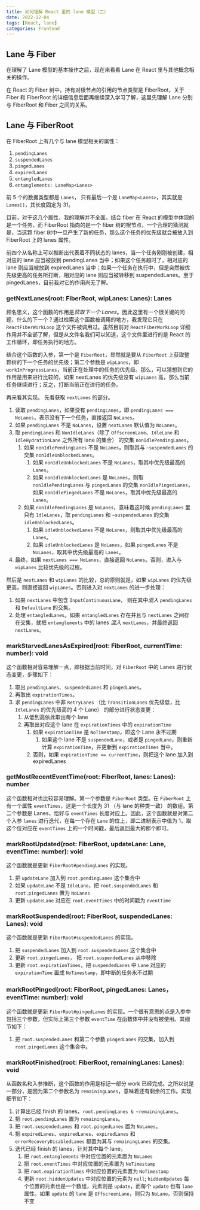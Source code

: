 ```yaml
---
title: 如何理解 React 里的 lane 模型（二）
date: 2022-12-04
tags: [React, lane]
categories: Frontend
---
```


## Lane 与 Fiber

在理解了 Lane 模型的基本操作之后，现在来看看 Lane 在 React 里与其他概念相关的操作。

在 React 的 Fiber 树中，持有对根节点的引用的节点类型是 FiberRoot，关于 Fiber 和 FiberRoot 的详细信息后面再继续深入学习了解，这里先理解 Lane 分别与 FiberRoot 和 Fiber 之间的关系。

## Lane 与 FiberRoot

在 FiberRoot 上有几个与 lane 模型相关的属性：

1. `pendingLanes`
2. `suspendedLanes`
3. `pingedLanes`
4. `expiredLanes`
5. `entangledLanes`
6. `entanglements: LaneMap<Lanes>`

前 5 个的数据类型都是 `Lanes`， 只有最后一个是 `LaneMap<Lanes>`，其实就是 `Lanes[]`，其长度固定为 31。

目前，对于这几个属性，我的理解并不全面。结合 fiber 在 React 的模型中体现的是一个任务，而 FiberRoot 指向的是一个 fiber 树的根节点，一个合理的猜测就是，当这颗 fiber 树中一旦产生了新的任务，那么这个任务的优先级就会被放入到 FiberRoot 上的 lanes 属性。

前四个从名称上可以推断出代表着不同状态的 lanes，当一个任务刚刚被创建，相对应的 lane 应当被放到 pendingLanes 当中；如果这个任务超时了，相对应的 lane 则应当被放到 expiredLanes 当中；如果一个任务在执行中，但是突然被优先级更高的任务所打断，相对应的 lane 则应当被转移到 suspendedLanes。至于 pingedLanes，目前我对它的作用尚无了解。

### getNextLanes(root: FiberRoot, wipLanes: Lanes): Lanes

顾名思义，这个函数的作用是*获取下一个 Lanes*。因此这里有一个很关键的问题，什么的下一个？通过检索这个函数被调用的地方，我发现它只在 `ReactFiberWorkLoop` 这个文件被调用过。虽然目前对 `ReactFiberWorkLoop` 详细作用并不全部了解，但是从文件名我们可以知道，这个文件里进行的是 React 的工作循环，即任务执行的地方。

结合这个函数的入参，第一个是 `FiberRoot`，显然就是要从 `FiberRoot` 上获取整颗树的下一个任务的优先级；第二个参数是 `wipLanes`，即 `workInProgressLanes`，当前正在处理中的任务的优先级。那么，可以猜想到它的作用是用来进行比较的，如果 nextLanes 的优先级没有 `wipLanes` 高，那么当前任务继续进行；反之，打断当前正在进行的任务。

再来看其实现。
先看获取 `nextLanes` 的部分。

1. 读取 `pendingLanes`，如果没有 `pendingLanes`，即 `pendingLanes === NoLanes`，表示没有下一个任务，直接返回 `NoLanes`。
2. 如果 `pendingLanes` 不是 `NoLanes`，设置 `nextLanes` 默认值为 `NoLanes`。
3. 取 `pendingLanes` 和 `NonIdleLanes`（除了 `OffscreenLane`、`IdleLane` 和 `IdleHydrationLane` 之外所有 lane 的集合） 的交集 `nonIdlePendingLanes`。
   1. 如果 `nonIdlePendingLanes` 不是 `NoLanes`，则取其与 `~suspendedLanes` 的交集 `nonIdleUnblockedLanes`。
      1. 如果 `nonIdleUnblockedLanes` 不是 `NoLanes`，取其中优先级最高的 `Lanes`。
      2. 如果 `nonIdleUnblockedLanes` 是 `NoLanes`，则取 `nonIdlePendingLanes` 与 `pingedLanes` 的交集 `nonIdlePingedLanes`，如果 `nonIdlePingedLanes` 不是 `NoLanes`，取其中优先级最高的 `Lanes`。
   2. 如果 `nonIdlePendingLanes` 是 `NoLanes`，意味着这时候 `pendingLanes` 里只有 `IdleLanes`，取 `pendingLanes` 和 `~suspendedLanes` 的交集 `idleUnblockedLanes`。
      1. 如果 `idleUnblockedLanes` 不是 `NoLanes`，则取其中优先级最高的 `Lanes`。
      2. 如果 `idleUnblockedLanes` 是 `NoLanes`，如果 `pingedLanes` 不是 `NoLanes`，取其中优先级最高的 `Lanes`。
4. 最终，如果 `nextLanes === NoLanes`，直接返回 `NoLanes`。否则，进入与 `wipLanes` 比较优先级的过程。

然后是 `nextLanes` 和 `wipLanes` 的比较，总的原则就是，如果 `wipLanes` 的优先级更高，则直接返回 `wipLanes`。否则进入对 `nextLanes` 的进一步处理：

1. 如果 `nextLanes` 中包含 `InputContinuousLane`， 则在其中*混入* `pendingLanes` 和 `DefaultLane` 的交集。
2. 处理 `entangledLanes`。如果 `entangledLanes` 存在并且与 `nextLanes` 之间存在交集，就把 `entanglements` 中的 lanes _混入_ `nextLanes`，并最终返回 `nextLanes`。

### markStarvedLanesAsExpired(root: FiberRoot, currentTime: number): void

这个函数相对容易理解一点，即根据当前时间，对 `FiberRoot` 中的 Lanes 进行状态变更，步骤如下：

1. 取出 `pendingLanes`、`suspendedLanes` 和 `pingedLanes`。
2. 再取出 `expirationTimes`。
3. 求 `pendingLanes` 中非 `RetryLanes` （比 `TransitionLanes` 优先级低，比 `IdleLanes` 的优先级高的 4 个 Lane） 的部分进行状态变更：
   1. 从低到高依此取出每个 lane
   2. 再取出对应这个 lane 在 `expirationTimes` 中的 `expirationTime`
      1. 如果 `expirationTime` 是 `NoTimestamp`，即这个 Lane 永不过期
         1. 如果这个 lane 不是 `suspendedLane`，或者是 `pingedLane`，则重新计算 `expirationTime`，并更新到 `expirationTimes` 当中。
      2. 否则，如果 `expirationTime <= currentTime`，则把这个 lane 加入到 expiredLanes

### getMostRecentEventTime(root: FiberRoot, lanes: Lanes): number

这个函数相对也比较容易理解。第一个参数是 `FiberRoot` 类型。在 `FiberRoot` 上有一个属性 `eventTimes`，这是一个长度为 31 （与 lane 的种类一致） 的数组。第二个参数是 Lanes，恰好与 `eventTimes` 长度对应上。因此，这个函数就是对第二个入参 `lanes` 进行迭代，在每一个存在 `Lane` 的位上，即二进制表示中值为 1，取这个位对应在 `eventTimes` 上的一个时间戳，最后返回最大的那个即可。

### markRootUpdated(root: FiberRoot, updateLane: Lane, eventTime: number): void

这个函数就是更新 `FiberRoot#pendingLanes` 的实现。

1. 把 `updateLane` 加入到 `root.pendingLanes` 这个集合中
2. 如果 `updateLane` 不是 `IdleLane`，把 `root.suspendedLanes` 和 `root.pingedLanes` 置为 `NoLanes`
3. 更新 `updateLane` 对应在 `root.eventTimes` 中的时间戳为 `eventTime`

### markRootSuspended(root: FiberRoot, suspendedLanes: Lanes): void

这个函数就是更新 `FiberRoot#suspendedLanes` 的实现。

1. 把 `suspendedLanes` 加入到 `root.suspendedLanes` 这个集合中
2. 更新 `root.pingedLanes`， 把 `root.suspendedLanes` 从中移除
3. 更新 `root.expirationTimes`，把 `suspendedLanes` 中 `Lane` 对应的 `expirationTime` 置成 `NoTimestamp`，即中断的任务永不过期

### markRootPinged(root: FiberRoot, pingedLanes: Lanes，eventTime: number): void

这个函数就是更新 `FiberRoot#pingedLanes` 的实现。一个很有意思的点是入参中包括三个参数，但实际上第三个参数 `eventTime`
在函数体中并没有被使用。其细节如下：

1. 把 `root.suspendedLanes` 和第二个参数 `pingedLanes` 的交集，加入到 `root.pingedLanes` 这个集合中。

### markRootFinished(root: FiberRoot, remainingLanes: Lanes): void

从函数名和入参推断，这个函数的作用是标记一部分 work 已经完成。之所以说是一部分，是因为第二个参数名为 `remainingLanes`，意味着还有剩余的工作。实现细节如下：

1. 计算出已经 finish 的 lanes，`root.pendingLanes & ~remainingLanes`。
2. 把 `root.pendingLanes` 置为 `remainingLanes`。
3. 把 `root.suspendedLanes` 和 `root.pingedLanes` 置为 `NoLanes`。
4. 把 `expiredLanes`、`expiredLanes`、`expiredLanes` 和 `errorRecoveryDisabledLanes` 都置为其与 `remainingLanes` 的交集。
5. 迭代已经 finish 的 lanes，针对其中每个 lane，
   1. 把 `root.entanglements` 中对应位置的元素置为 `NoLanes`
   2. 把 `root.eventTimes` 中对应位置的元素置为 `NoTimestamp`
   3. 把 `root.expirationTimes` 中对应位置的元素置为 `NoTimestamp`
   4. 更新 `root.hiddenUpdates` 中对应位置的元素为 `null`; `hiddenUpdates` 每个位置的元素也是一个数组，元素则是 `update`，而每个 `update` 也有 `lane` 属性。如果 `update` 的 `lane` 是 `OffscreenLane`，则只为 `NoLane`，否则保持不变

